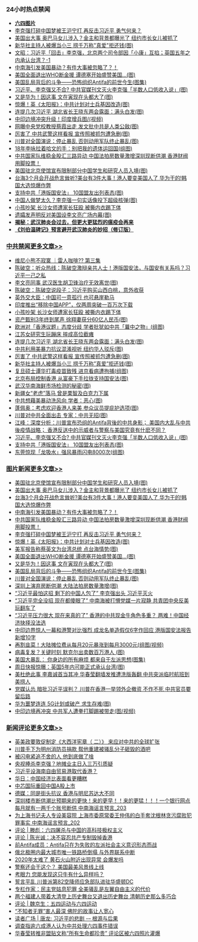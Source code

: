 <div class="catlist">
<h3>24小时热点禁闻</h3>
<ul>
<li><b><a href="64photo" target="_blank">六四图片</a></b></li>
<li><a href="https://github.com/fqnews/bnews/blob/master/topimagenews/20200602/1338419.md">李克强打碎中国梦被王沪宁打 再反击习近平 勇气何来？</a></li>
<li><a href="https://github.com/fqnews/bnews/blob/master/topimagenews/20200602/1338537.md">美国出大事 奥巴马女儿涉入？金主和背景都曝光了 纽约市长女儿被抓了</a></li>
<li><a href="https://github.com/fqnews/bnews/blob/master/cbnews/20200602/1338403.md">新华社主持人被爆当小三 捞千万称"真爱"拒还钱(图)</a></li>
<li><a href="https://github.com/fqnews/bnews/blob/master/cbnews/20200602/1338175.md">文昭：习近平「回击」李克强，北京两个司令部因「小康」互掐；英国五年之内承认台湾？-1 </a></li>
<li><a href="https://github.com/fqnews/bnews/blob/master/topimagenews/20200602/1338444.md">中南海引发美国暴动？有件大事被忽略了？！</a></li>
<li><a href="https://github.com/fqnews/bnews/blob/master/topimagenews/20200602/1338246.md">美国全面退出WHO断金援 谭德塞开始盛赞美国...(图)</a></li>
<li><a href="https://github.com/fqnews/bnews/blob/master/comments/20200602/1338170.md">美国乱局背后的斗争——恐怖组织Antifa的前世今生(图集)</a></li>
<li><a href="https://github.com/fqnews/bnews/blob/master/cbnews/20200602/1338340.md">习近平、李克强又不合? 中共官媒刊文灭火李克强「半数人口低收入说」(图)</a></li>
<li><a href="https://github.com/fqnews/bnews/blob/master/topimagenews/20200602/1338203.md">又是华为！因这事 文在寅现在头都大了(图)</a></li>
<li><a href="https://github.com/fqnews/bnews/blob/master/topimagenews/20200602/1338377.md">惊爆！英《太阳报》：中共计划对士兵基因改造(图)</a></li>
<li><a href="https://github.com/fqnews/bnews/blob/master/cbnews/20200602/1338410.md">连提几次习近平 湖北省长王晓东两会露面：满头白发(图)</a></li>
<li><a href="https://github.com/fqnews/bnews/blob/master/cnnews/20200602/1338280.md">中印边境冲突升级！印度增兵图/(视频)</a></li>
<li><a href="https://github.com/fqnews/bnews/blob/master/cnnews/20200602/1338406.md">网曝中央党校教授蔡霞出走 发文批中共是人类公敌(图)</a></li>
<li><a href="https://github.com/fqnews/bnews/blob/master/cbnews/20200602/1338404.md">厉害了 中共武警这样看报 宣传照被抓包遭急删(图)</a></li>
<li><a href="https://github.com/fqnews/bnews/blob/master/topimagenews/20200602/1338155.md">川普对全国演说：停止暴乱 否则动用军队终止暴乱(图)</a></li>
<li><a href="https://github.com/fqnews/bnews/blob/master/yule/20200603/1338575.md">18年李咏拉着哈文的手：别把我的遗体运回国(组图)</a></li>
<li><a href="https://github.com/fqnews/bnews/blob/master/topimagenews/20200602/1338431.md">中共国家队维稳金股汇三路异动 中国法拍房数量激增深圳现断供潮 香港财阀用脚投票！</a></li>
<li><a href="https://github.com/fqnews/bnews/blob/master/topimagenews/20200603/1338598.md">美国驻北京使馆宣布限制部分中国学生和研究人员入境(图)</a></li>
<li><a href="https://github.com/fqnews/bnews/blob/master/topimagenews/20200602/1338509.md">台海3个月会开战危言耸听?美台有3件大事！港人要变美国人了 华为干的!韩国大选惊爆作弊</a></li>
<li><a href="https://github.com/fqnews/bnews/blob/master/cbnews/20200602/1338339.md">支持中共「港版国安法」 10国盟友出列表态(图)</a></li>
<li><a href="https://github.com/fqnews/bnews/blob/master/cbnews/20200602/1338313.md">中国人做梦太久？李克强一句实话像投下超级核弹(图)</a></li>
<li><a href="https://github.com/fqnews/bnews/blob/master/cbnews/20200602/1338425.md">小孩吵架 长沙女师遭家长狂殴 被撕内衣踢下体</a></li>
<li><a href="https://github.com/fqnews/bnews/blob/master/cnnews/20200602/1338281.md">遗孀发声明反对美国设李文亮广场内幕(图)</a></li>
<li><b><a href="https://github.com/fqnews/bnews/blob/master/comments/20200211/1275071.md" target="_blank">揭秘：武汉肺炎会过去，但更大更猛烈的瘟疫会再来</a></b></li>
<li><b><a href="https://github.com/fqnews/bnews/blob/master/comments/20200207/1272816.md" target="_blank">《刘伯温碑记》预言避开武汉肺炎的妙招（修订版）</a></b></li>
</ul>
</div>

<div class="catlist">
<h3><a href="https://github.com/fqnews/bnews/blob/master/cbnews/" target="_blank">中共禁闻</a><span><a href="https://github.com/fqnews/bnews/blob/master/cbnews/" target="_blank" rel="nofollow">更多文章>></a></span></h3>
<ul>
<li><a href="https://github.com/fqnews/bnews/blob/master/cbnews/20200603/1338668.md" target="_blank">维尼小熊不寂寞 ｜雷人咖啡?? 第三集</a></li>
<li><a href="https://github.com/fqnews/bnews/blob/master/cbnews/20200603/1338654.md" target="_blank">陈破空：听众热线：陈破空激辩亲共人士！港版国安法，与国安有关系吗？习近平一己之私</a></li>
<li><a href="https://github.com/fqnews/bnews/blob/master/cbnews/20200603/1338603.md" target="_blank">李文亮同事 武汉医生胡卫锋治疗无效离世(图)</a></li>
<li><a href="https://github.com/fqnews/bnews/blob/master/cbnews/20200603/1338595.md" target="_blank">陈破空：陈破空说段子：习近平购买山西白桃，意外收获</a></li>
<li><a href="https://github.com/fqnews/bnews/blob/master/cbnews/20200602/1338558.md" target="_blank">英外交大臣：中国可一意孤行 也可悬崖勒马</a></li>
<li><a href="https://github.com/fqnews/bnews/blob/master/cbnews/20200602/1338437.md" target="_blank">印度推出“移除中国APP”，仅两周突破一百万次下载</a></li>
<li><a href="https://github.com/fqnews/bnews/blob/master/cbnews/20200602/1338425.md" target="_blank">小孩吵架 长沙女师遭家长狂殴 被撕内衣踢下体</a></li>
<li><a href="https://github.com/fqnews/bnews/blob/master/cbnews/20200602/1338424.md" target="_blank">资产甄别3年终到尾声 徐翔妻获分60亿人民币(图)</a></li>
<li><a href="https://github.com/fqnews/bnews/blob/master/cbnews/20200602/1338421.md" target="_blank">欧洲对「香港议题」态度分歧 学者批犹如中共「曩中之物」(组图)</a></li>
<li><a href="https://github.com/fqnews/bnews/blob/master/cbnews/20200602/1338420.md" target="_blank">江苏女研究生玩蹦床 摔成高位截瘫</a></li>
<li><a href="https://github.com/fqnews/bnews/blob/master/cbnews/20200602/1338410.md" target="_blank">连提几次习近平 湖北省长王晓东两会露面：满头白发(图)</a></li>
<li><a href="https://github.com/fqnews/bnews/blob/master/cbnews/20200602/1338405.md" target="_blank">中共利用美暴力抗议混淆视听 纽约华人驳斥(图)</a></li>
<li><a href="https://github.com/fqnews/bnews/blob/master/cbnews/20200602/1338404.md" target="_blank">厉害了 中共武警这样看报 宣传照被抓包遭急删(图)</a></li>
<li><a href="https://github.com/fqnews/bnews/blob/master/cbnews/20200602/1338403.md" target="_blank">新华社主持人被爆当小三 捞千万称&#8221;真爱&#8221;拒还钱(图)</a></li>
<li><a href="https://github.com/fqnews/bnews/blob/master/cbnews/20200602/1338386.md" target="_blank">复旦硕士谭华打毒疫苗致残 进京看病遭拘捕(组图)</a></li>
<li><a href="https://github.com/fqnews/bnews/blob/master/cbnews/20200602/1338385.md" target="_blank">北京布局控制香港 从富豪下手拉拢支持国安法(图)</a></li>
<li><a href="https://github.com/fqnews/bnews/blob/master/cbnews/20200602/1338384.md" target="_blank">武汉华南海鲜市场检测的秘密(图)</a></li>
<li><a href="https://github.com/fqnews/bnews/blob/master/cbnews/20200602/1338378.md" target="_blank">新疆女“老虎”落马 曾是栗智及白克力下属</a></li>
<li><a href="https://github.com/fqnews/bnews/blob/master/cbnews/20200602/1338373.md" target="_blank">中共想藉美暴动洗风向 学者：恶心(图)</a></li>
<li><a href="https://github.com/fqnews/bnews/blob/master/cbnews/20200602/1338359.md" target="_blank">蓬佩奥：考虑欢迎香港人来美 参众议员提庇护选项(图)</a></li>
<li><a href="https://github.com/fqnews/bnews/blob/master/cbnews/20200602/1338344.md" target="_blank">川普对中共全面出击 专家：中共无招(图)</a></li>
<li><a href="https://github.com/fqnews/bnews/blob/master/cbnews/20200602/1338343.md" target="_blank">江峰：深度分析：川普宣布恐组的Antifa背後的中共身影； 美国内大乱与中共後疫情战略； 香港反送中的示威者与警察与美国究竟有什麽不同？</a></li>
<li><a href="https://github.com/fqnews/bnews/blob/master/cbnews/20200602/1338340.md" target="_blank">习近平、李克强又不合? 中共官媒刊文灭火李克强「半数人口低收入说」(图)</a></li>
<li><a href="https://github.com/fqnews/bnews/blob/master/cbnews/20200602/1338339.md" target="_blank">支持中共「港版国安法」 10国盟友出列表态(图)</a></li>
<li><a href="https://github.com/fqnews/bnews/blob/master/cbnews/20200602/1338330.md" target="_blank">东莞惊现「龙吸水」强风暴雨闪电8000次(组图)</a></li>

</ul>
</div>
<div class="catlist">
<h3><a href="https://github.com/fqnews/bnews/blob/master/topimagenews/" target="_blank">图片新闻</a><span><a href="https://github.com/fqnews/bnews/blob/master/topimagenews/" target="_blank" rel="nofollow">更多文章>></a></span></h3>
<ul>
<li><a href="https://github.com/fqnews/bnews/blob/master/topimagenews/20200603/1338598.md" target="_blank">美国驻北京使馆宣布限制部分中国学生和研究人员入境(图)</a></li>
<li><a href="https://github.com/fqnews/bnews/blob/master/topimagenews/20200602/1338537.md" target="_blank">美国出大事 奥巴马女儿涉入？金主和背景都曝光了 纽约市长女儿被抓了</a></li>
<li><a href="https://github.com/fqnews/bnews/blob/master/topimagenews/20200602/1338509.md" target="_blank">台海3个月会开战危言耸听?美台有3件大事！港人要变美国人了 华为干的!韩国大选惊爆作弊</a></li>
<li><a href="https://github.com/fqnews/bnews/blob/master/topimagenews/20200602/1338444.md" target="_blank">中南海引发美国暴动？有件大事被忽略了？！</a></li>
<li><a href="https://github.com/fqnews/bnews/blob/master/topimagenews/20200602/1338431.md" target="_blank">中共国家队维稳金股汇三路异动 中国法拍房数量激增深圳现断供潮 香港财阀用脚投票！</a></li>
<li><a href="https://github.com/fqnews/bnews/blob/master/topimagenews/20200602/1338419.md" target="_blank">李克强打碎中国梦被王沪宁打 再反击习近平 勇气何来？</a></li>
<li><a href="https://github.com/fqnews/bnews/blob/master/topimagenews/20200602/1338377.md" target="_blank">惊爆！英《太阳报》：中共计划对士兵基因改造(图)</a></li>
<li><a href="https://github.com/fqnews/bnews/blob/master/topimagenews/20200602/1338334.md" target="_blank">美军报告称蔡英文为台湾总统 点台海情势(图)</a></li>
<li><a href="https://github.com/fqnews/bnews/blob/master/topimagenews/20200602/1338246.md" target="_blank">美国全面退出WHO断金援 谭德塞开始盛赞美国&#8230;(图)</a></li>
<li><a href="https://github.com/fqnews/bnews/blob/master/topimagenews/20200602/1338203.md" target="_blank">又是华为！因这事 文在寅现在头都大了(图)</a></li>
<li><a href="https://github.com/fqnews/bnews/blob/master/comments/20200602/1338170.md" target="_blank">美国乱局背后的斗争——恐怖组织Antifa的前世今生(图集)</a></li>
<li><a href="https://github.com/fqnews/bnews/blob/master/topimagenews/20200602/1338155.md" target="_blank">川普对全国演说：停止暴乱 否则动用军队终止暴乱(图)</a></li>
<li><a href="https://github.com/fqnews/bnews/blob/master/topimagenews/20200602/1338127.md" target="_blank">深圳上演弃房断供潮 大陆法拍房数量激增(图)</a></li>
<li><a href="https://github.com/fqnews/bnews/blob/master/topimagenews/20200601/1337921.md" target="_blank">&#8220;习近平最怕这招 剩下的中国人包了&#8221; 李克强出头 习近平灭火</a></li>
<li><a href="https://github.com/fqnews/bnews/blob/master/topimagenews/20200601/1337920.md" target="_blank">“习近平完全没招 现在都傻眼了” 中南海被打懵党媒一片寂静 共青团中央反美玩翻车了</a></li>
<li><a href="https://github.com/fqnews/bnews/blob/master/topimagenews/20200601/1337893.md" target="_blank">“习近平压力很大 现在来真的了&#8221; 香港的中共现金牛角色多重？ 两难！中国经济抉择没法选</a></li>
<li><a href="https://github.com/fqnews/bnews/blob/master/topimagenews/20200601/1337840.md" target="_blank">中印边界惊人一幕和港警对比强烈 成龙名单造假仅6字作回应 港版国安法报告新增10字</a></li>
<li><a href="https://github.com/fqnews/bnews/blob/master/topimagenews/20200601/1337811.md" target="_blank">再割韭菜！大陆摊位费从每月20元暴涨到每月3000元(组图/视频)</a></li>
<li><a href="https://github.com/fqnews/bnews/blob/master/topimagenews/20200601/1337808.md" target="_blank">病毒复发？关键时刻 默克尔出卖数百万港人 (图)</a></li>
<li><a href="https://github.com/fqnews/bnews/blob/master/topimagenews/20200601/1337752.md" target="_blank">美国大暴乱： 你身边的所有麻烦 都来自于左派思想(图集)</a></li>
<li><a href="https://github.com/fqnews/bnews/blob/master/topimagenews/20200601/1337606.md" target="_blank">周日快报惊曝：英国5年内可能正式承认台湾(图)</a></li>
<li><a href="https://github.com/fqnews/bnews/blob/master/topimagenews/20200531/1337513.md" target="_blank">美杜绝此事 李嘉诚首当其冲 华春莹翻墙发推遭洗版轰翻 中共突派临时航班到美捞人</a></li>
<li><a href="https://github.com/fqnews/bnews/blob/master/topimagenews/20200531/1337471.md" target="_blank">党媒认怂 暗批习近平误判？ 川普在香港一举领外企撤资 不作不死 中共官员要留后路</a></li>
<li><a href="https://github.com/fqnews/bnews/blob/master/topimagenews/20200531/1337458.md" target="_blank">华为噩梦连连 5G计划或破产 求生存难(图)</a></li>
<li><a href="https://github.com/fqnews/bnews/blob/master/topimagenews/20200531/1337457.md" target="_blank">中印边境再冲突 中共军人遭拳打脚踢被带走(图/视频)</a></li>

</ul>
</div>
<div class="catlist">
<h3><a href="https://github.com/fqnews/bnews/blob/master/comments/" target="_blank">新闻评论</a><span><a href="https://github.com/fqnews/bnews/blob/master/comments/" target="_blank" rel="nofollow">更多文章>></a></span></h3>
<ul>
<li><a href="https://github.com/fqnews/bnews/blob/master/comments/20200603/1338690.md" target="_blank">英美政要敦促制定《大西洋宪章（ 二）》  来应对中共的全球扩张</a></li>
<li><a href="https://github.com/fqnews/bnews/blob/master/comments/20200603/1338675.md" target="_blank">川普手下为明州消防员捐款 帮他重建被骚乱分子砸毁的酒吧</a></li>
<li><a href="https://github.com/fqnews/bnews/blob/master/comments/20200603/1338674.md" target="_blank">被闪电紧追不舍的人 他到底做了啥</a></li>
<li><a href="https://github.com/fqnews/bnews/blob/master/comments/20200603/1338667.md" target="_blank">央视捧杀李克强？地摊业主日入三万引质疑</a></li>
<li><a href="https://github.com/fqnews/bnews/blob/master/comments/20200603/1338666.md" target="_blank">习近平设海南自由贸易港取代香港？</a></li>
<li><a href="https://github.com/fqnews/bnews/blob/master/comments/20200603/1338660.md" target="_blank">华日：中国经济比表面看更糟糕</a></li>
<li><a href="https://github.com/fqnews/bnews/blob/master/comments/20200603/1338659.md" target="_blank">中芯国际重回中国A股上市</a></li>
<li><a href="https://github.com/fqnews/bnews/blob/master/comments/20200603/1338650.md" target="_blank">德媒：同是街头抗议 香港与明尼苏达大不同</a></li>
<li><a href="https://github.com/fqnews/bnews/blob/master/comments/20200603/1338647.md" target="_blank">深圳楼市断供潮比预期来的更快！来的更早！！来的更猛！！！一个银行网点每月就有一两千个账号断供 中南海谣言预言_203</a></li>
<li><a href="https://github.com/fqnews/bnews/blob/master/comments/20200603/1338646.md" target="_blank">为上海书记夫人专设美容院 上海市委原常委王仲伟的白手套沈根林贪污腐败犯罪事实 中南海谣言预言_202</a></li>
<li><a href="https://github.com/fqnews/bnews/blob/master/comments/20200603/1338642.md" target="_blank">评论 | 滕彪：六四屠杀与中国的高科技极权主义</a></li>
<li><a href="https://github.com/fqnews/bnews/blob/master/comments/20200603/1338641.md" target="_blank">评论 | 陈光诚：决不容忍共产专制毁掉香港</a></li>
<li><a href="https://github.com/fqnews/bnews/blob/master/comments/20200603/1338626.md" target="_blank">前Antifa成员：Antifa只在为失败的左派社会主义意识形态而战</a></li>
<li><a href="https://github.com/fqnews/bnews/blob/master/comments/20200603/1338625.md" target="_blank">俄北极圈内最大城市唯一铁路桥倒塌 与外界联系中断</a></li>
<li><a href="https://github.com/fqnews/bnews/blob/master/comments/20200603/1338624.md" target="_blank">2020年太难了 黄石火山附近出现异常 会爆发吗</a></li>
<li><a href="https://github.com/fqnews/bnews/blob/master/comments/20200603/1338602.md" target="_blank">警察还会干这个？ 美国最美风景线上线</a></li>
<li><a href="https://github.com/fqnews/bnews/blob/master/comments/20200603/1338601.md" target="_blank">考眼力 您能发现这只牛有什么异样吗？</a></li>
<li><a href="https://github.com/fqnews/bnews/blob/master/comments/20200603/1338597.md" target="_blank">誓言平乱 川普派第82空降师应急部队进驻华盛顿DC</a></li>
<li><a href="https://github.com/fqnews/bnews/blob/master/comments/20200603/1338594.md" target="_blank">专栏作家：民主党姑息犯罪 全美骚乱是左翼自由主义的代价</a></li>
<li><a href="https://github.com/fqnews/bnews/blob/master/comments/20200603/1338585.md" target="_blank">两个福建人带着大清登上历史舞台又退出历史舞台 清朝历史那么多巧合</a></li>
<li><a href="https://github.com/fqnews/bnews/blob/master/comments/20200603/1338581.md" target="_blank">评论 | 魏京生：五四运动与六四运动</a></li>
<li><a href="https://github.com/fqnews/bnews/blob/master/comments/20200602/1338555.md" target="_blank">“不知者无罪”害人最深 佛陀的故事让人宽心</a></li>
<li><a href="https://github.com/fqnews/bnews/blob/master/comments/20200602/1338552.md" target="_blank">读者广场 | 唐龙: 习近平的悲剧 -– 根源与后果</a></li>
<li><a href="https://github.com/fqnews/bnews/blob/master/comments/20200602/1338505.md" target="_blank">调查指逾六成港人认为中共处理六四事件错误</a></li>
<li><a href="https://github.com/fqnews/bnews/blob/master/comments/20200602/1338494.md" target="_blank">华春莹转推非盟贴文称“所有生命都珍贵” 评论区被六四照片灌爆</a></li>

</ul>
</div>